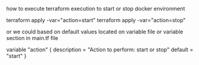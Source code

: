 how to execute terraform execution to start or stop docker environment

terraform apply -var="action=start"
terraform apply -var="action=stop"

or we could based on default values located on variable file or variable section in main.tf file

variable "action" {
  description = "Action to perform: start or stop"
  default     = "start"
}

